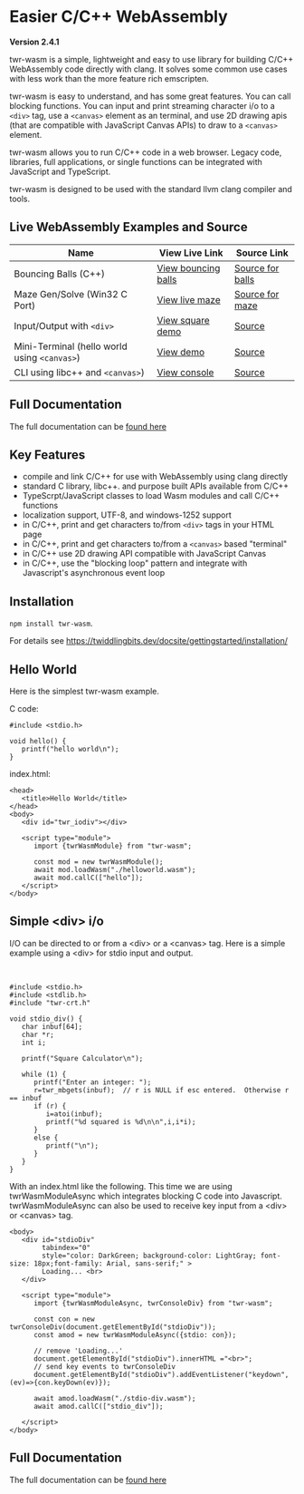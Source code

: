 # Easier C/C++ WebAssembly
**Version 2.4.1**

twr-wasm is a simple, lightweight and easy to use library for building C/C++ WebAssembly code directly with clang. It solves some common use cases with less work than the more feature rich emscripten. 

twr-wasm is easy to understand, and has some great features. You can call blocking functions. You can input and print streaming character i/o to a `<div>` tag, use a `<canvas>` element as an terminal, and use 2D drawing apis (that are compatible with JavaScript Canvas APIs) to draw to a `<canvas>` element. 

twr-wasm allows you to run C/C++ code in a web browser. Legacy code, libraries, full applications, or single functions can be integrated with JavaScript and TypeScript.

twr-wasm is designed to be used with the standard llvm clang compiler and tools.

## Live WebAssembly Examples and Source

| Name | View Live Link | Source Link |
| --------- | ------------ | ----------- |
| Bouncing Balls (C++) | [View bouncing balls](https://twiddlingbits.dev/examples/dist/balls/index.html) | [Source for balls](https://github.com/twiddlingbits/twr-wasm/tree/main/examples/balls) |
| Maze Gen/Solve (Win32 C Port) | [View live maze](https://twiddlingbits.dev/examples/dist/maze/index.html) | [Source for maze](https://github.com/twiddlingbits/twr-wasm/tree/main/examples/maze) |
| Input/Output with `<div>` | [View square demo](https://twiddlingbits.dev/examples/dist/stdio-div/index.html) | [Source](https://github.com/twiddlingbits/twr-wasm/tree/main/examples/stdio-div) |
|Mini-Terminal (hello world using `<canvas>`)|[View demo](https://twiddlingbits.dev/examples/dist/stdio-canvas/index.html) |[Source](https://github.com/twiddlingbits/twr-wasm/tree/main/examples/stdio-canvas) |
|CLI using libc++ and `<canvas>`)| [View console](https://twiddlingbits.dev/examples/dist/tests-user/index.html) | [Source](https://github.com/twiddlingbits/twr-wasm/tree/main/examples/tests-user) |

## Full Documentation
The full documentation can be [found here](https://twiddlingbits.dev/docsite/)

## Key Features
   - compile and link C/C++ for use with WebAssembly using clang directly
   - standard C library, libc++. and purpose built APIs available from C/C++
   - TypeScrpt/JavaScript classes to load Wasm modules and call C/C++ functions
   - localization support, UTF-8, and windows-1252 support
   - in C/C++, print and get characters to/from `<div>` tags in your HTML page
   - in C/C++, print and get characters to/from a `<canvas>` based "terminal"
   - in C/C++ use 2D drawing API compatible with JavaScript Canvas
   - in C/C++, use the "blocking loop" pattern and integrate with Javascript's asynchronous event loop

## Installation
`npm install twr-wasm`. 

For details see https://twiddlingbits.dev/docsite/gettingstarted/installation/

## Hello World
Here is the simplest twr-wasm example.

C code:

~~~
#include <stdio.h>

void hello() {
   printf("hello world\n");
}
~~~

index.html:
~~~
<head>
   <title>Hello World</title>
</head>
<body>
   <div id="twr_iodiv"></div>

   <script type="module">
      import {twrWasmModule} from "twr-wasm";
      
      const mod = new twrWasmModule();
      await mod.loadWasm("./helloworld.wasm");
      await mod.callC(["hello"]);
   </script>
</body>
~~~



## Simple \<div> i/o
I/O can be directed to or from a \<div> or a \<canvas> tag.  Here is a simple example using a \<div> for stdio input and output.

 <br>

~~~
#include <stdio.h>
#include <stdlib.h>
#include "twr-crt.h"

void stdio_div() {
   char inbuf[64];
   char *r;
   int i;

   printf("Square Calculator\n");

   while (1) {
      printf("Enter an integer: ");
      r=twr_mbgets(inbuf);  // r is NULL if esc entered.  Otherwise r == inbuf
      if (r) {  
         i=atoi(inbuf);
         printf("%d squared is %d\n\n",i,i*i);
      }
      else {
         printf("\n");
      }
   }
}
~~~

With an index.html like the following.  This time we are using twrWasmModuleAsync which integrates blocking C code into Javascript.  twrWasmModuleAsync can also be used to receive key input from a \<div> or \<canvas> tag. 

~~~
<body>
   <div id="stdioDiv" 
        tabindex="0" 
        style="color: DarkGreen; background-color: LightGray; font-size: 18px;font-family: Arial, sans-serif;" >
        Loading... <br>
   </div>

   <script type="module">
      import {twrWasmModuleAsync, twrConsoleDiv} from "twr-wasm";

      const con = new twrConsoleDiv(document.getElementById("stdioDiv"));
      const amod = new twrWasmModuleAsync({stdio: con});

      // remove 'Loading...'
      document.getElementById("stdioDiv").innerHTML ="<br>"; 
      // send key events to twrConsoleDiv
      document.getElementById("stdioDiv").addEventListener("keydown",(ev)=>{con.keyDown(ev)});

      await amod.loadWasm("./stdio-div.wasm");
      await amod.callC(["stdio_div"]);

   </script>
</body>
~~~

## Full Documentation
The full documentation can be [found here](https://twiddlingbits.dev/)
